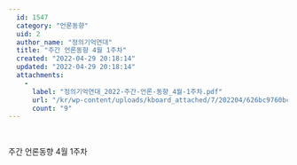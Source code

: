 ```yaml
---
  id: 1547
  category: "언론동향"
  uid: 2
  author_name: "정의기억연대"
  title: "주간 언론동향 4월 1주차"
  created: "2022-04-29 20:18:14"
  updated: "2022-04-29 20:18:14"
  attachments: 
    - 
      label: "정의기억연대_2022-주간-언론-동향_4월-1주차.pdf"
      url: "/kr/wp-content/uploads/kboard_attached/7/202204/626bc9760bc616466754.pdf"
      count: "9"
---
```

 

주간 언론동향 4월 1주차